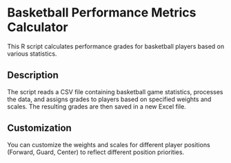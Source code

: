 # Basketball Performance Metrics Calculator
This R script calculates performance grades for basketball players based on various statistics.
## Description
The script reads a CSV file containing basketball game statistics, processes the data, and assigns grades to players based on specified weights and scales. The resulting grades are then saved in a new Excel file.
## Customization
You can customize the weights and scales for different player positions (Forward, Guard, Center) to reflect different position priorities.
